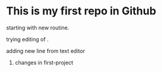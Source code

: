 # This is my first repo in Github
 starting with new routine. 

trying editing of . 

adding new line from text editor

1) changes in first-project
